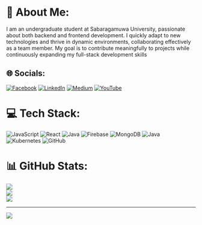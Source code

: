# 💫 About Me:
I am an undergraduate student at Sabaragamuwa University, passionate about both backend and frontend development. I quickly adapt to new technologies and thrive in dynamic environments, collaborating effectively as a team member. My goal is to contribute meaningfully to projects while continuously expanding my full-stack development skills


## 🌐 Socials:
[![Facebook](https://img.shields.io/badge/Facebook-%231877F2.svg?logo=Facebook&logoColor=white)](https://facebook.com/oshadaov) [![LinkedIn](https://img.shields.io/badge/LinkedIn-%230077B5.svg?logo=linkedin&logoColor=white)](https://linkedin.com/in/oshada-viduranga-ab7637295) [![Medium](https://img.shields.io/badge/Medium-12100E?logo=medium&logoColor=white)](https://medium.com/@@oshadaov) [![YouTube](https://img.shields.io/badge/YouTube-%23FF0000.svg?logo=YouTube&logoColor=white)](https://youtube.com/@@oshandaviduranga8305) 

# 💻 Tech Stack:
![JavaScript](https://img.shields.io/badge/javascript-%23323330.svg?style=for-the-badge&logo=javascript&logoColor=%23F7DF1E) ![React](https://img.shields.io/badge/react-%2320232a.svg?style=for-the-badge&logo=react&logoColor=%2361DAFB) ![Java](https://img.shields.io/badge/java-%23ED8B00.svg?style=for-the-badge&logo=openjdk&logoColor=white) ![Firebase](https://img.shields.io/badge/firebase-%23039BE5.svg?style=for-the-badge&logo=firebase) ![MongoDB](https://img.shields.io/badge/MongoDB-%234ea94b.svg?style=for-the-badge&logo=mongodb&logoColor=white) ![Java](https://img.shields.io/badge/java-%23ED8B00.svg?style=for-the-badge&logo=openjdk&logoColor=white) ![Kubernetes](https://img.shields.io/badge/kubernetes-%23326ce5.svg?style=for-the-badge&logo=kubernetes&logoColor=white) ![GitHub](https://img.shields.io/badge/github-%23121011.svg?style=for-the-badge&logo=github&logoColor=white)
# 📊 GitHub Stats:
![](https://github-readme-stats.vercel.app/api?username=oshadaov&theme=dark&hide_border=false&include_all_commits=false&count_private=false)<br/>
![](https://github-readme-streak-stats.herokuapp.com/?user=oshadaov&theme=dark&hide_border=false)<br/>
![](https://github-readme-stats.vercel.app/api/top-langs/?username=oshadaov&theme=dark&hide_border=false&include_all_commits=false&count_private=false&layout=compact)

---
[![](https://visitcount.itsvg.in/api?id=oshadaov&icon=0&color=0)](https://visitcount.itsvg.in)

<!-- Proudly created with GPRM ( https://gprm.itsvg.in ) -->
